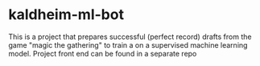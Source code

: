 # kaldheim-ml-bot
This is a project that prepares successful (perfect record) drafts from the game "magic the gathering" to train a on a supervised machine learning model.  Project front end can be found in a separate repo 
